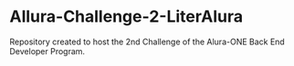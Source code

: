 # Allura-Challenge-2-LiterAlura
Repository created to host the 2nd Challenge of the Alura-ONE Back End Developer Program.
